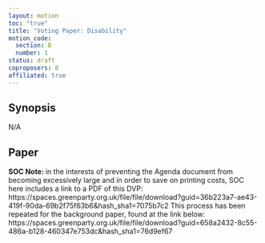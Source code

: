 ```yaml
---
layout: motion
toc: "true"
title: "Voting Paper: Disability"
motion_code:
  section: B
  number: 1
status: draft
coproposers: 8
affiliated: true
---
```

## Synopsis

N/A

## Paper

<p class="alert d-inline-block alert-primary"><strong>SOC Note: </strong> in the interests of preventing the Agenda document from becoming excessively large and in order to save on printing costs, SOC here includes a link to a PDF of this DVP: https://spaces.greenparty.org.uk/file/file/download?guid=36b223a7-ae43-419f-90da-69b2f75f63b6&hash_sha1=7075b7c2 This process has been repeated for the background paper, found at the link below: https://spaces.greenparty.org.uk/file/file/download?guid=658a2432-8c55-486a-b128-460347e753dc&hash_sha1=76d9ef67</p>